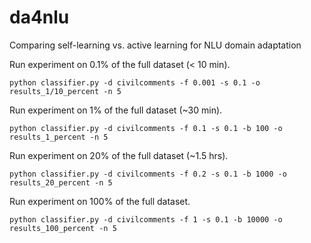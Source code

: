 # da4nlu
Comparing self-learning vs. active learning for NLU domain adaptation

Run experiment on 0.1% of the full dataset (< 10 min).
```
python classifier.py -d civilcomments -f 0.001 -s 0.1 -o results_1/10_percent -n 5
```

Run experiment on 1% of the full dataset (~30 min).
```
python classifier.py -d civilcomments -f 0.1 -s 0.1 -b 100 -o results_1_percent -n 5
```

Run experiment on 20% of the full dataset (~1.5 hrs).
```
python classifier.py -d civilcomments -f 0.2 -s 0.1 -b 1000 -o results_20_percent -n 5
```

Run experiment on 100% of the full dataset.
```
python classifier.py -d civilcomments -f 1 -s 0.1 -b 10000 -o results_100_percent -n 5
```